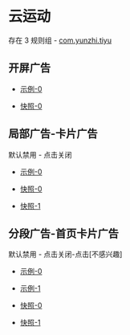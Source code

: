 # 云运动

存在 3 规则组 - [com.yunzhi.tiyu](/src/apps/com.yunzhi.tiyu.ts)

## 开屏广告

- [示例-0](https://m.gkd.li/57941037/6df5defd-2455-4c58-ad9a-a6ccab1c5e96)

- [快照-0](https://i.gkd.li/i/14429559)

## 局部广告-卡片广告

默认禁用 - 点击关闭

- [示例-0](https://m.gkd.li/57941037/fa043e1b-4dc6-4824-8b25-5f6c1cfdf0da)

- [快照-0](https://i.gkd.li/i/14428780)
- [快照-1](https://i.gkd.li/i/14428777)

## 分段广告-首页卡片广告

默认禁用 - 点击关闭-点击[不感兴趣]

- [示例-0](https://m.gkd.li/57941037/369a65c8-4207-441b-a20d-2f5e402ea983)
- [示例-1](https://m.gkd.li/57941037/1e5bff7e-b82b-458e-9179-364e6bf2c1da)

- [快照-0](https://i.gkd.li/i/14446375)
- [快照-1](https://i.gkd.li/i/14446216)
